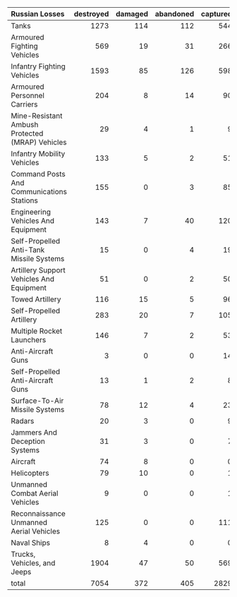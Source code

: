 | Russian Losses                                   |   destroyed |   damaged |   abandoned |   captured |   total |
|:-------------------------------------------------|------------:|----------:|------------:|-----------:|--------:|
| Tanks                                            |        1273 |       114 |         112 |        544 |    2043 |
| Armoured Fighting Vehicles                       |         569 |        19 |          31 |        266 |     885 |
| Infantry Fighting Vehicles                       |        1593 |        85 |         126 |        598 |    2402 |
| Armoured Personnel Carriers                      |         204 |         8 |          14 |         90 |     316 |
| Mine-Resistant Ambush Protected  (MRAP) Vehicles |          29 |         4 |           1 |          9 |      43 |
| Infantry Mobility Vehicles                       |         133 |         5 |           2 |         51 |     191 |
| Command Posts And Communications Stations        |         155 |         0 |           3 |         85 |     243 |
| Engineering Vehicles And Equipment               |         143 |         7 |          40 |        120 |     310 |
| Self-Propelled Anti-Tank Missile Systems         |          15 |         0 |           4 |         19 |      38 |
| Artillery Support Vehicles And Equipment         |          51 |         0 |           2 |         50 |     103 |
| Towed Artillery                                  |         116 |        15 |           5 |         96 |     232 |
| Self-Propelled Artillery                         |         283 |        20 |           7 |        105 |     415 |
| Multiple Rocket Launchers                        |         146 |         7 |           2 |         53 |     208 |
| Anti-Aircraft Guns                               |           3 |         0 |           0 |         14 |      17 |
| Self-Propelled Anti-Aircraft Guns                |          13 |         1 |           2 |          8 |      24 |
| Surface-To-Air Missile Systems                   |          78 |        12 |           4 |         23 |     117 |
| Radars                                           |          20 |         3 |           0 |          9 |      32 |
| Jammers And Deception Systems                    |          31 |         3 |           0 |          7 |      41 |
| Aircraft                                         |          74 |         8 |           0 |          0 |      82 |
| Helicopters                                      |          79 |        10 |           0 |          1 |      90 |
| Unmanned Combat Aerial Vehicles                  |           9 |         0 |           0 |          1 |      10 |
| Reconnaissance Unmanned Aerial Vehicles          |         125 |         0 |           0 |        111 |     236 |
| Naval Ships                                      |           8 |         4 |           0 |          0 |      12 |
| Trucks, Vehicles, and Jeeps                      |        1904 |        47 |          50 |        569 |    2570 |
| total                                            |        7054 |       372 |         405 |       2829 |   10660 |